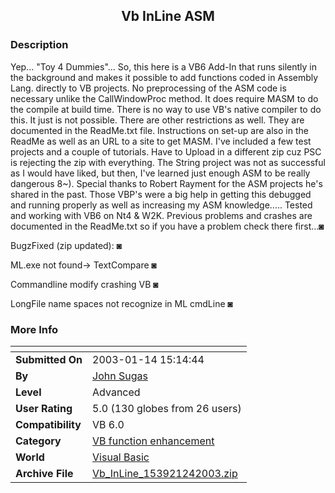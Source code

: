 ﻿<div align="center">

## Vb InLine ASM


</div>

### Description

Yep... "Toy 4 Dummies"... So, this here is a VB6 Add-In that runs silently in the background and makes it possible to add functions coded in Assembly Lang. directly to VB projects. No preprocessing of the ASM code is necessary unlike the CallWindowProc method. It does require MASM to do the compile at build time. There is no way to use VB's native compiler to do this. It just is not possible. There are other restrictions as well. They are documented in the ReadMe.txt file. Instructions on set-up are also in the ReadMe as well as an URL to a site to get MASM. I've included a few test projects and a couple of tutorials. Have to Upload in a different zip cuz PSC is rejecting the zip with everything. The String project was not as successful as I would have liked, but then, I've learned just enough ASM to be really dangerous 8~). Special thanks to Robert Rayment for the ASM projects he's shared in the past. Those VBP's were a big help in getting this debugged and running properly as well as increasing my ASM knowledge..... Tested and working with VB6 on Nt4 & W2K. Previous problems and crashes are documented in the ReadMe.txt so if you have a problem check there first...&#9689;

BugzFixed (zip updated): &#9689;

ML.exe not found-> TextCompare &#9689;

Commandline modify crashing VB &#9689;

LongFile name spaces not recognize in ML cmdLine &#9689;
 
### More Info
 


<span>             |<span>
---                |---
**Submitted On**   |2003-01-14 15:14:44
**By**             |[John Sugas](https://github.com/Planet-Source-Code/PSCIndex/blob/master/ByAuthor/john-sugas.md)
**Level**          |Advanced
**User Rating**    |5.0 (130 globes from 26 users)
**Compatibility**  |VB 6\.0
**Category**       |[VB function enhancement](https://github.com/Planet-Source-Code/PSCIndex/blob/master/ByCategory/vb-function-enhancement__1-25.md)
**World**          |[Visual Basic](https://github.com/Planet-Source-Code/PSCIndex/blob/master/ByWorld/visual-basic.md)
**Archive File**   |[Vb\_InLine\_153921242003\.zip](https://github.com/Planet-Source-Code/john-sugas-vb-inline-asm__1-42427/archive/master.zip)









